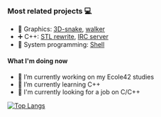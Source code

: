 ### Most related projects :computer:

- :space_invader: Graphics:           [3D-snake](https://github.com/vesord/SpaceSnake), [walker](https://github.com/vesord/raycaster)
- :heavy_plus_sign: C++:                [STL rewrite](https://github.com/vesord/containers), [IRC server](https://github.com/zkerriga/irc-server)
- :wrench: System programming: [Shell](https://github.com/zkerriga/littleshell)

#### What I'm doing now
- 🔭 I’m currently working on my Ecole42 studies
- 🌱 I’m currently learning C++
- :flashlight: I'm currently looking for a job on C/C++





[![Top Langs](https://github-readme-stats.vercel.app/api/top-langs/?username=vesord&layout=compact)](https://github.com/anuraghazra/github-readme-stats)
